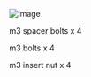 ![image](https://github.com/v6cl/My3DPrinterMODs/assets/16078263/3e09df86-3ffa-40ac-8769-2d98edb38a54)


m3 spacer bolts x 4

m3 bolts x 4

m3 insert nut x 4
